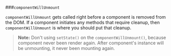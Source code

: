 ###`componentWillUnmount`

`componentWillUnmount` gets called right before a component is removed from the DOM. If a component initiates any methods that require cleanup, then `componentWillUnmount` is where you should put that cleanup.

> **Note:** Don't using `setState()` on the `componentWillUnmount()`, because component never been render again. After component's instance will be unmounting, it never been mounting again.